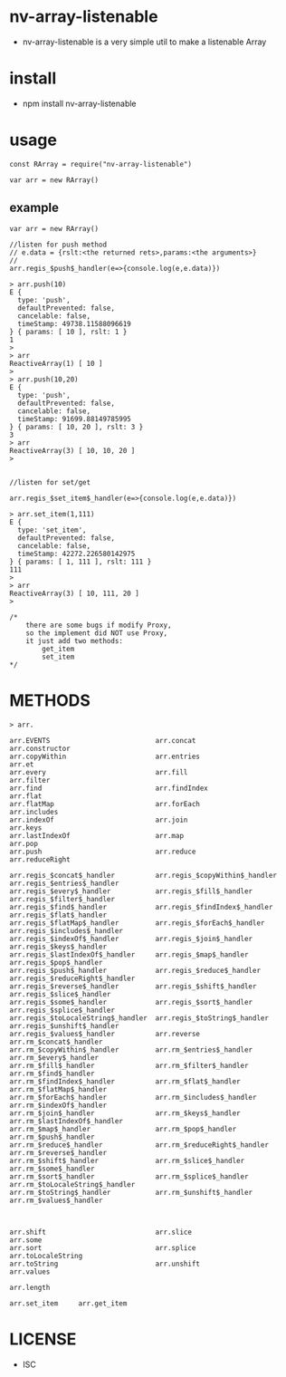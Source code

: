 nv-array-listenable
=====================

- nv-array-listenable is a very simple util to make a listenable Array


install
=======
- npm install nv-array-listenable 

usage
=====
      
    const RArray = require("nv-array-listenable")
    
    var arr = new RArray()
    
example
-------
    

    var arr = new RArray()
    
    //listen for push method 
    // e.data = {rslt:<the returned rets>,params:<the arguments>}
    //          
    arr.regis_$push$_handler(e=>{console.log(e,e.data)})
    
    > arr.push(10)
    E {
      type: 'push',
      defaultPrevented: false,
      cancelable: false,
      timeStamp: 49738.11588096619
    } { params: [ 10 ], rslt: 1 }
    1
    >
    > arr
    ReactiveArray(1) [ 10 ]
    >
    > arr.push(10,20)
    E {
      type: 'push',
      defaultPrevented: false,
      cancelable: false,
      timeStamp: 91699.88149785995
    } { params: [ 10, 20 ], rslt: 3 }
    3
    > arr
    ReactiveArray(3) [ 10, 10, 20 ]
    >


    //listen for set/get

    arr.regis_$set_item$_handler(e=>{console.log(e,e.data)})

    > arr.set_item(1,111)
    E {
      type: 'set_item',
      defaultPrevented: false,
      cancelable: false,
      timeStamp: 42272.226580142975
    } { params: [ 1, 111 ], rslt: 111 }
    111
    >
    > arr
    ReactiveArray(3) [ 10, 111, 20 ]
    >

    /*
        there are some bugs if modify Proxy,
        so the implement did NOT use Proxy,
        it just add two methods:
            get_item
            set_item
    */


METHODS
========


    > arr.

    arr.EVENTS                          arr.concat                          arr.constructor
    arr.copyWithin                      arr.entries                         arr.et
    arr.every                           arr.fill                            arr.filter
    arr.find                            arr.findIndex                       arr.flat
    arr.flatMap                         arr.forEach                         arr.includes
    arr.indexOf                         arr.join                            arr.keys
    arr.lastIndexOf                     arr.map                             arr.pop
    arr.push                            arr.reduce                          arr.reduceRight
    
    arr.regis_$concat$_handler          arr.regis_$copyWithin$_handler      arr.regis_$entries$_handler
    arr.regis_$every$_handler           arr.regis_$fill$_handler            arr.regis_$filter$_handler
    arr.regis_$find$_handler            arr.regis_$findIndex$_handler       arr.regis_$flat$_handler
    arr.regis_$flatMap$_handler         arr.regis_$forEach$_handler         arr.regis_$includes$_handler
    arr.regis_$indexOf$_handler         arr.regis_$join$_handler            arr.regis_$keys$_handler
    arr.regis_$lastIndexOf$_handler     arr.regis_$map$_handler             arr.regis_$pop$_handler
    arr.regis_$push$_handler            arr.regis_$reduce$_handler          arr.regis_$reduceRight$_handler
    arr.regis_$reverse$_handler         arr.regis_$shift$_handler           arr.regis_$slice$_handler
    arr.regis_$some$_handler            arr.regis_$sort$_handler            arr.regis_$splice$_handler
    arr.regis_$toLocaleString$_handler  arr.regis_$toString$_handler        arr.regis_$unshift$_handler
    arr.regis_$values$_handler          arr.reverse                         arr.rm_$concat$_handler
    arr.rm_$copyWithin$_handler         arr.rm_$entries$_handler            arr.rm_$every$_handler
    arr.rm_$fill$_handler               arr.rm_$filter$_handler             arr.rm_$find$_handler
    arr.rm_$findIndex$_handler          arr.rm_$flat$_handler               arr.rm_$flatMap$_handler
    arr.rm_$forEach$_handler            arr.rm_$includes$_handler           arr.rm_$indexOf$_handler
    arr.rm_$join$_handler               arr.rm_$keys$_handler               arr.rm_$lastIndexOf$_handler
    arr.rm_$map$_handler                arr.rm_$pop$_handler                arr.rm_$push$_handler
    arr.rm_$reduce$_handler             arr.rm_$reduceRight$_handler        arr.rm_$reverse$_handler
    arr.rm_$shift$_handler              arr.rm_$slice$_handler              arr.rm_$some$_handler
    arr.rm_$sort$_handler               arr.rm_$splice$_handler             arr.rm_$toLocaleString$_handler
    arr.rm_$toString$_handler           arr.rm_$unshift$_handler            arr.rm_$values$_handler
    

    
    arr.shift                           arr.slice                           arr.some
    arr.sort                            arr.splice                          arr.toLocaleString
    arr.toString                        arr.unshift                         arr.values
    
    arr.length

    arr.set_item     arr.get_item

LICENSE
=======
- ISC 
